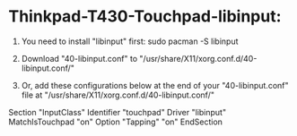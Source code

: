 # Thinkpad-T430-Touchpad-libinput:

1) You need to install "libinput" first:
sudo pacman -S libinput

2) Download "40-libinput.conf" to "/usr/share/X11/xorg.conf.d/40-libinput.conf/"

3) Or, add these configurations below at the end of your "40-libinput.conf" file at "/usr/share/X11/xorg.conf.d/40-libinput.conf/"


Section "InputClass"
    Identifier "touchpad"
    Driver "libinput"
    MatchIsTouchpad "on"
    Option "Tapping" "on"
EndSection


